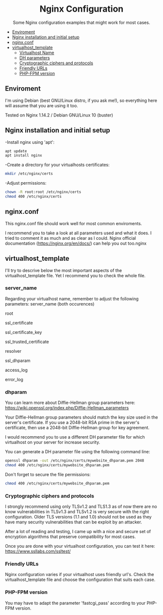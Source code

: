 <h1 align="center">Nginx Configuration

</h1>
<p align="center">Some Nginx configuration examples that might work for most cases.</p>

<!--ts-->
* [Enviroment](#enviroment)
* [Nginx installation and initial setup](#installation)
* [nginx.conf](#nginxconf)
* [virtualhost_template](#virtualhosttemplate)
  * [Virtualhost Name](#server_name)
  * [DH parameters](#dhparam)
  * [Cryptographic ciphers and protocols](#tls)
  * [Friendly URLs](#friendlyurls)
  * [PHP-FPM version](#phpfpm)
<!--te-->

<h2>Enviroment</h2>

I'm using Debian (best GNU/Linux distro, if you ask me!), so everything here will assume that you are using it too.

Tested on Nginx 1.14.2 / Debian GNU/Linux 10 (buster)


<h2>Nginx installation and initial setup</h2>

-Install nginx using 'apt':
```bash
apt update
apt install nginx
```

-Create a directory for your virtualhosts certificates:
```bash
mkdir /etc/nginx/certs
```

-Adjust permissions:
```bash
chown -R root:root /etc/nginx/certs
chmod 400 /etc/nginx/certs
```


<h2>nginx.conf</h2>

This nginx.conf file should work well for most common enviroments.

I recommend you to take a look at all parameters used and what it does. I tried to comment it as much and as clear as I could. Nginx official documentation (https://nginx.org/en/docs/) can help you out too.nginx

<h2>virtualhost_template</h2>

I'll try to descrive below the most important aspects of the virtualhost_template file. Yet I recommend you to check the whole file.


<h3>server_name</h3>

Regarding your virtualhost name, remember to adjust the following parameters:
server_name (both occurences)

root

ssl_certificate

ssl_certificate_key

ssl_trusted_certificate

resolver

ssl_dhparam

access_log

error_log


<h3>dhparam</h3>

You can learn more about Diffie-Hellman group parameters here: https://wiki.openssl.org/index.php/Diffie-Hellman_parameters

Your Diffie-Hellman group parameters should match the key size used in the server's certificate. If you use a 2048-bit RSA prime in the server's certificate, then use a 2048-bit Diffie-Hellman group for key agreement.

I would recommend you to use a different DH parameter file for which virtualhost on your server for increase security.

You can generate a DH parameter file using the following command line:

```bash
openssl dhparam -out /etc/nginx/certs/mywebsite_dhparam.pem 2048
chmod 400 /etc/nginx/certs/mywebsite_dhparam.pem
```

Don't forget to secure the file permissions:
```bash
chmod 400 /etc/nginx/certs/mywebsite_dhparam.pem
```


<h3>Cryptographic ciphers and protocols</h3>
I strongly recommend using only TLSv1.2 and TLS1.3 as of now there are no know vulnerabilities in TLSv1.3 and TLSv1.2 is very secure with the right configuration. Older TLS versions (1.1 and 1.0) should not be used as they have many security vulnerabilities that can be exploit by an attacker.

After a lot of reading and testing, I came up with a nice and secure set of encryption algorithms that preserve compatibility for most cases.

Once you are done with your virtualhost configuration, you can test it here: https://www.ssllabs.com/ssltest/


<h3>Friendly URLs</h3>

Nginx configuration varies if your virtualhost uses friendly url's. Check the virtualhost_template file and choose the configuration that suits each case.


<h3>PHP-FPM version</h3>

You may have to adapt the parameter 'fastcgi_pass' according to your PHP-FPM version.
